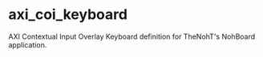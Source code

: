 # axi_coi_keyboard
AXI Contextual Input Overlay Keyboard definition for TheNohT's NohBoard application.
